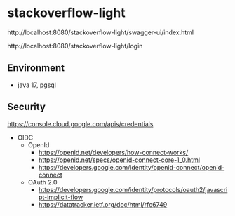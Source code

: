 # stackoverflow-light

http://localhost:8080/stackoverflow-light/swagger-ui/index.html

http://localhost:8080/stackoverflow-light/login

## Environment

* java 17, pgsql

## Security

https://console.cloud.google.com/apis/credentials

* OIDC
    * OpenId
        * https://openid.net/developers/how-connect-works/
        * https://openid.net/specs/openid-connect-core-1_0.html
        * https://developers.google.com/identity/openid-connect/openid-connect
    * OAuth 2.0
        * https://developers.google.com/identity/protocols/oauth2/javascript-implicit-flow
        * https://datatracker.ietf.org/doc/html/rfc6749

